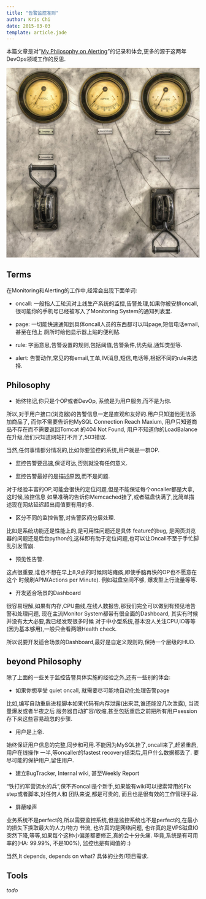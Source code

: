 ```yaml
---
title: "告警监控准则"
author: Kris Chi
date: 2015-03-03
template: article.jade
---
```


本篇文章是对”[My Philosophy on Alerting][refer]”的记录和体会,更多的源于这两年DevOps领域工作的反思.
<span class="more"></span>


![Alt monitoring](header.png)

Terms
----
在Monitoring和Alerting的工作中,经常会出现下面单词:

* oncall: 一般指人工轮流对上线生产系统的监控,告警处理,如果你被安排oncall,
很可能你的手机号已经被写入了Monitoring System的通知列表里.

* page: 一切能快速通知到具体oncall人员的东西都可以叫page,短信电话email,甚至在他上
厕所时给他显示器上贴的便利贴.

* rule: 字面意思,告警设置的规则,包括阈值,告警条件,优先级,通知类型等.

* alert: 告警动作,常见的有email,工单,IM消息,短信,电话等,根据不同的rule来选择.

Philosophy
-----

* 始终铭记,你只是个OP或者DevOp, 系统是为用户服务,而不是为你.

所以,对于用户接口(浏览器)的告警信息一定是直观和友好的.用户只知道他无法添加商品了,
而你不需要告诉他MySQL Connection Reach Maxium, 用户只知道商品不存在而不需要返回Tomcat
的404 Not Found, 用户不知道你的LoadBalance在升级,他们只知道网站打不开了,503错误.

当然,任何事情都分情况的,比如你要监控的系统,用户就是一群OP.

* 监控告警要迅速,保证可达,否则就没有任何意义.

* 监控告警最好的是描述原因,而不是问题.

对于经验丰富的OP,可能会很快的定位问题,但是不能保证每个oncaller都是大拿,这时候,监控信息
如果准确的告诉你Memcached挂了,或者磁盘快满了,比简单描述现在网站延迟超出阈值要有用的多.

* 区分不同的监控告警,对告警区间分层处理.

比如是系统功能还是性能上的,是可用性问题还是具体
feature的bug, 是网页浏览器的问题还是后台python的,这样即有助于定位问题,也可以让Oncall不至于手忙脚乱引发雪崩.

* 预见性告警.

这点很重要,谁也不想在早上8,9点的时候网站瘫痪,即使手脑再快的OP也不愿意在这个
时候刷APM(Actions per Minute). 例如磁盘空间不够, 爆发型上行流量等等.

* 开发适合场景的Dashboard

很容易理解,如果有内存,CPU曲线,在线人数报告,那我们完全可以做到有预见地告警和处理问题,
现在主流Monitor System都带有很全面的Dashboard, 其实有时候并没有太大必要,我已经发现很多时候
对于中小型系统,基本没人关注CPU,IO等等(因为基本够用),一般只会看两眼Health check.

所以说要开发适合场景的Dashboard,最好是自定义规则的,保持一个层级的HUD.


beyond Philosophy
-----
除了上面的一些关于监控告警具体实施的经验之外,还有一些别的体会:

* 如果你想享受 quiet oncall, 就需要尽可能地自动化处理告警page

比如,编写自动重启进程脚本如果代码有内存泄露(出来混,谁还能没几次泄露), 当流量爆发或者半夜之后
服务器自动扩容/收缩,甚至包括重启之前把所有用户session存下来这些容易疏忽的步骤.

* 用户是上帝.

始终保证用户信息的完整,同步和可用.不能因为MySQL挂了,oncall来了,赶紧重启,用户在线操作
一半,等oncaller的fastest recovery结束后,用户什么数据都丢了. 要尽可能的保护用户,留住用户.

* 建立BugTracker, Internal wiki, 甚至Weekly Report

“铁打的军营流水的兵”,保不齐oncall是个新手,如果能有wiki可以搜索常用的Fix step或者脚本,对任何人和
团队来说,都是可贵的, 而且也是很有效的工作管理手段.

* 屏蔽噪声

业务系统不是perfect的,所以需要监控系统,但是监控系统也不是perfect的,在最小的损失下换取最大的人力/物力
节流, 也许真的是网络问题, 也许真的是VPS磁盘IO突然下降,等等,如果每个这种小偏差都要修正,真的会十分头痛.
毕竟,系统是有可用率的(HA: 99.99%, 不是100%), 监控也是有阈值的 :)

当然,It depends, depends on what? 具体的业务/项目需求.



Tools
-----

_todo_

[refer]: https://docs.google.com/document/d/199PqyG3UsyXlwieHaqbGiWVa8eMWi8zzAn0YfcApr8Q/edit#
